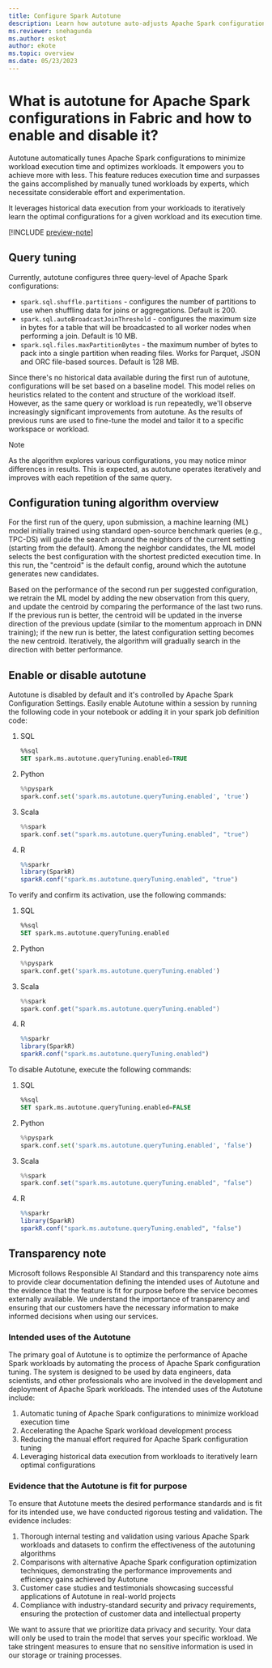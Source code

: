 ```yaml
---
title: Configure Spark Autotune
description: Learn how autotune auto-adjusts Apache Spark configurations, minimizing workload execution time and optimizing performance. You can enable or disable autotune.
ms.reviewer: snehagunda
ms.author: eskot
author: ekote
ms.topic: overview
ms.date: 05/23/2023
---
```


# What is autotune for Apache Spark configurations in Fabric and how to enable and disable it?

Autotune automatically tunes Apache Spark configurations to minimize workload execution time and optimizes workloads. It empowers you to achieve more with less. This feature reduces execution time and surpasses the gains accomplished by manually tuned workloads by experts, which necessitate considerable effort and experimentation.

It leverages historical data execution from your workloads to iteratively learn the optimal configurations for a given workload and its execution time.

[!INCLUDE [preview-note](../includes/preview-note.md)]

## Query tuning

Currently, autotune configures three query-level of Apache Spark configurations:

- `spark.sql.shuffle.partitions` - configures the number of partitions to use when shuffling data for joins or aggregations. Default is 200.
- `spark.sql.autoBroadcastJoinThreshold` - configures the maximum size in bytes for a table that will be broadcasted to all worker nodes when performing a join. Default is 10 MB.
- `spark.sql.files.maxPartitionBytes` - the maximum number of bytes to pack into a single partition when reading files. Works for Parquet, JSON and ORC file-based sources. Default is 128 MB.

Since there's no historical data available during the first run of autotune, configurations will be set based on a baseline model. This model relies on heuristics related to the content and structure of the workload itself. However, as the same query or workload is run repeatedly, we'll observe increasingly significant improvements from autotune. As the results of previous runs are used to fine-tune the model and tailor it to a specific workspace or workload.

> [!NOTE]
> As the algorithm explores various configurations, you may notice minor differences in results. This is expected, as autotune operates iteratively and improves with each repetition of the same query.

## Configuration tuning algorithm overview

For the first run of the query, upon submission, a machine learning (ML) model initially trained using standard open-source benchmark queries (e.g., TPC-DS) will guide the search around the neighbors of the current setting (starting from the default). Among the neighbor candidates, the ML model selects the best configuration with the shortest predicted execution time. In this run, the "centroid" is the default config, around which the autotune generates new candidates.

Based on the performance of the second run per suggested configuration, we retrain the ML model by adding the new observation from this query, and update the centroid by comparing the performance of the last two runs. If the previous run is better, the centroid will be updated in the inverse direction of the previous update (similar to the momentum approach in DNN training); if the new run is better, the latest configuration setting becomes the new centroid. Iteratively, the algorithm will gradually search in the direction with better performance.

## Enable or disable autotune

Autotune is disabled by default and it's controlled by Apache Spark Configuration Settings. Easily enable Autotune within a session by running the following code in your notebook or adding it in your spark job definition code:

1. SQL
   ```sql
   %%sql 
   SET spark.ms.autotune.queryTuning.enabled=TRUE 
   ```
1. Python
   ```python
   %%pyspark
   spark.conf.set('spark.ms.autotune.queryTuning.enabled', 'true')   
   ```
1. Scala 
   ```scala
   %%spark  
   spark.conf.set("spark.ms.autotune.queryTuning.enabled", "true") 
   ```
1. R
   ```r
   %%sparkr
   library(SparkR)
   sparkR.conf("spark.ms.autotune.queryTuning.enabled", "true")
   ```

To verify and confirm its activation, use the following commands:
1. SQL
   ```sql
   %%sql 
   SET spark.ms.autotune.queryTuning.enabled 
   ```
1. Python 
   ```python
   %%pyspark  
   spark.conf.get('spark.ms.autotune.queryTuning.enabled')   
   ```
1. Scala
   ```scala
   %%spark  
   spark.conf.get("spark.ms.autotune.queryTuning.enabled") 
   ```
1. R
   ```r
   %%sparkr
   library(SparkR)
   sparkR.conf("spark.ms.autotune.queryTuning.enabled")
   ```

To disable Autotune, execute the following commands:
1. SQL
   ```sql
   %%sql 
   SET spark.ms.autotune.queryTuning.enabled=FALSE 
   ```
1. Python 
   ```python
   %%pyspark  
   spark.conf.set('spark.ms.autotune.queryTuning.enabled', 'false')   
   ```
1. Scala 
   ```scala
   %%spark
   spark.conf.set("spark.ms.autotune.queryTuning.enabled", "false") 
   ```
1. R
   ```r
   %%sparkr
   library(SparkR)
   sparkR.conf("spark.ms.autotune.queryTuning.enabled", "false")
   ```

## Transparency note

Microsoft follows Responsible AI Standard and this transparency note aims to provide clear documentation defining the intended uses of Autotune and the evidence that the feature is fit for purpose before the service becomes externally available. We understand the importance of transparency and ensuring that our customers have the necessary information to make informed decisions when using our services.

### Intended uses of the Autotune
The primary goal of Autotune is to optimize the performance of Apache Spark workloads by automating the process of Apache Spark configuration tuning. The system is designed to be used by data engineers, data scientists, and other professionals who are involved in the development and deployment of Apache Spark workloads. The intended uses of the Autotune include:
1. Automatic tuning of Apache Spark configurations to minimize workload execution time
1. Accelerating the Apache Spark workload development process
1. Reducing the manual effort required for Apache Spark configuration tuning
1. Leveraging historical data execution from workloads to iteratively learn optimal configurations

### Evidence that the Autotune is fit for purpose
To ensure that Autotune meets the desired performance standards and is fit for its intended use, we have conducted rigorous testing and validation. The evidence includes:
1. Thorough internal testing and validation using various Apache Spark workloads and datasets to confirm the effectiveness of the autotuning algorithms
1. Comparisons with alternative Apache Spark configuration optimization techniques, demonstrating the performance improvements and efficiency gains achieved by Autotune
1. Customer case studies and testimonials showcasing successful applications of Autotune in real-world projects
1. Compliance with industry-standard security and privacy requirements, ensuring the protection of customer data and intellectual property


We want to assure that we prioritize data privacy and security. Your data will only be used to train the model that serves your specific workload. We take stringent measures to ensure that no sensitive information is used in our storage or training processes.
